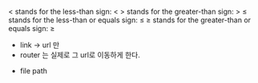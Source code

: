 &lt; stands for the less-than sign: <
&gt; stands for the greater-than sign: >
&le; stands for the less-than or equals sign: ≤
&ge; stands for the greater-than or equals sign: ≥

- link -> url 만
- router 는 실제로 그 url로 이동하게 한다.

* file path
